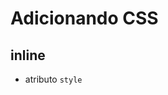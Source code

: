 # Adicionando CSS

## inline
* atributo `style`

## <style>
* tag html que irá conter o css

## <link>
* arquivo css externo

## @import
* arquivo css externo